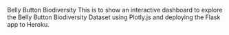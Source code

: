 
Belly Button Biodiversity
This is to show an interactive dashboard to explore the Belly Button Biodiversity Dataset using Plotly.js and deploying the Flask app to Heroku.

